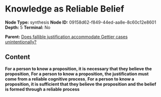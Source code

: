 # Knowledge as Reliable Belief

**Node Type:** synthesis
**Node ID:** 09158d62-f849-44ed-aa8e-8c60c12e8601
**Depth:** 5
**Terminal:** No

**Parent:** [Does fallible justification accommodate Gettier cases unintentionally?](does-fallible-justification-accommodate-gettier-cases-unintentionally-antithesis-3f9c0bdd-64c1-4191-8d80-5fe3382475d6.md)

## Content

**For a person to know a proposition, it is necessary that they believe the proposition**, **For a person to know a proposition, the justification must come from a reliable cognitive process**, **For a person to know a proposition, it is sufficient that they believe the proposition and the belief is formed through a reliable process**
